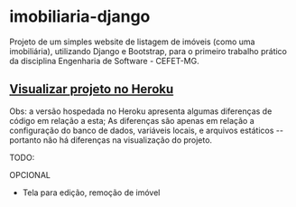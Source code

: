 # imobiliaria-django
Projeto de um simples website de listagem de imóveis (como uma imobiliária), utilizando Django e Bootstrap, para o primeiro trabalho prático da disciplina Engenharia de Software - CEFET-MG.

## [Visualizar projeto no Heroku](http://umlugar.herokuapp.com)

Obs: a versão hospedada no Heroku apresenta algumas diferenças de código em relação a esta; As diferenças são apenas em relação a configuração do banco de dados, variáveis locais, e arquivos estáticos  --
portanto não há diferenças na visualização do projeto.


TODO:

OPCIONAL
- Tela para edição, remoção de imóvel
